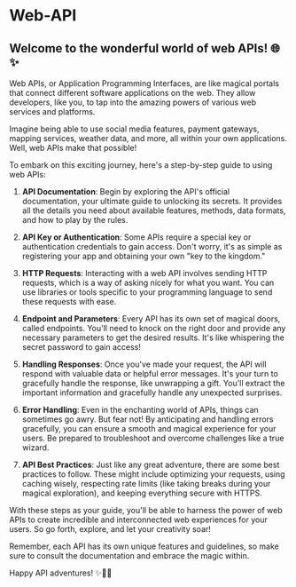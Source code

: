 # Web-API

## Welcome to the wonderful world of web APIs! 🌐✨

Web APIs, or Application Programming Interfaces, are like magical portals that connect different software applications on the web. They allow developers, like you, to tap into the amazing powers of various web services and platforms.

Imagine being able to use social media features, payment gateways, mapping services, weather data, and more, all within your own applications. Well, web APIs make that possible!

To embark on this exciting journey, here's a step-by-step guide to using web APIs:

1. **API Documentation**: Begin by exploring the API's official documentation, your ultimate guide to unlocking its secrets. It provides all the details you need about available features, methods, data formats, and how to play by the rules.

2. **API Key or Authentication**: Some APIs require a special key or authentication credentials to gain access. Don't worry, it's as simple as registering your app and obtaining your own "key to the kingdom."

3. **HTTP Requests**: Interacting with a web API involves sending HTTP requests, which is a way of asking nicely for what you want. You can use libraries or tools specific to your programming language to send these requests with ease.

4. **Endpoint and Parameters**: Every API has its own set of magical doors, called endpoints. You'll need to knock on the right door and provide any necessary parameters to get the desired results. It's like whispering the secret password to gain access!

5. **Handling Responses**: Once you've made your request, the API will respond with valuable data or helpful error messages. It's your turn to gracefully handle the response, like unwrapping a gift. You'll extract the important information and gracefully handle any unexpected surprises.

6. **Error Handling**: Even in the enchanting world of APIs, things can sometimes go awry. But fear not! By anticipating and handling errors gracefully, you can ensure a smooth and magical experience for your users. Be prepared to troubleshoot and overcome challenges like a true wizard.

7. **API Best Practices**: Just like any great adventure, there are some best practices to follow. These might include optimizing your requests, using caching wisely, respecting rate limits (like taking breaks during your magical exploration), and keeping everything secure with HTTPS.

With these steps as your guide, you'll be able to harness the power of web APIs to create incredible and interconnected web experiences for your users. So go forth, explore, and let your creativity soar!

Remember, each API has its own unique features and guidelines, so make sure to consult the documentation and embrace the magic within.

Happy API adventures! ✨🚀🌈

